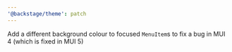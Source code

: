 ```yaml
---
'@backstage/theme': patch
---
```


Add a different background colour to focused `MenuItem`s to fix a bug in MUI 4 (which is fixed in MUI 5)
